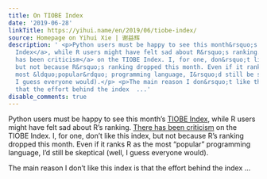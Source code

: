 ```yaml
---
title: On TIOBE Index
date: '2019-06-28'
linkTitle: https://yihui.name/en/2019/06/tiobe-index/
source: Homepage on Yihui Xie | 谢益辉
description: ' <p>Python users must be happy to see this month&rsquo;s <a href="https://www.tiobe.com/tiobe-index/">TIOBE
  Index</a>, while R users might have felt sad about R&rsquo;s ranking. <a href="https://en.wikipedia.org/wiki/TIOBE_index">There
  has been criticism</a> on the TIOBE Index. I, for one, don&rsquo;t like this index,
  but not because R&rsquo;s ranking dropped this month. Even if it ranks R as the
  most &ldquo;popular&rdquo; programming language, I&rsquo;d still be skeptical (well,
  I guess everyone would).</p> <p>The main reason I don&rsquo;t like this index is
  that the effort behind the index  ...'
disable_comments: true
---
```

 <p>Python users must be happy to see this month&rsquo;s <a href="https://www.tiobe.com/tiobe-index/">TIOBE Index</a>, while R users might have felt sad about R&rsquo;s ranking. <a href="https://en.wikipedia.org/wiki/TIOBE_index">There has been criticism</a> on the TIOBE Index. I, for one, don&rsquo;t like this index, but not because R&rsquo;s ranking dropped this month. Even if it ranks R as the most &ldquo;popular&rdquo; programming language, I&rsquo;d still be skeptical (well, I guess everyone would).</p> <p>The main reason I don&rsquo;t like this index is that the effort behind the index  ...